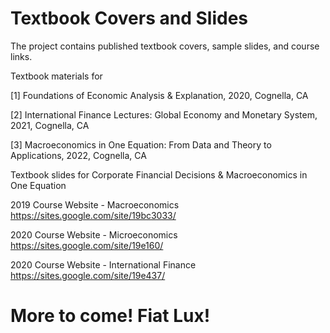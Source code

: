# Textbook Covers and Slides

The project contains published textbook covers, sample slides, and course links.


Textbook materials for 

[1] Foundations of Economic Analysis & Explanation, 2020, Cognella, CA

[2] International Finance Lectures: Global Economy and Monetary System, 2021, Cognella, CA

[3] Macroeconomics in One Equation: From Data and Theory to Applications, 2022, Cognella, CA


Textbook slides for Corporate Financial Decisions & Macroeconomics in One Equation 


2019 Course Website - Macroeconomics
https://sites.google.com/site/19bc3033/

2020 Course Website - Microeconomics
https://sites.google.com/site/19e160/

2020 Course Website - International Finance
https://sites.google.com/site/19e437/


# More to come! Fiat Lux!




